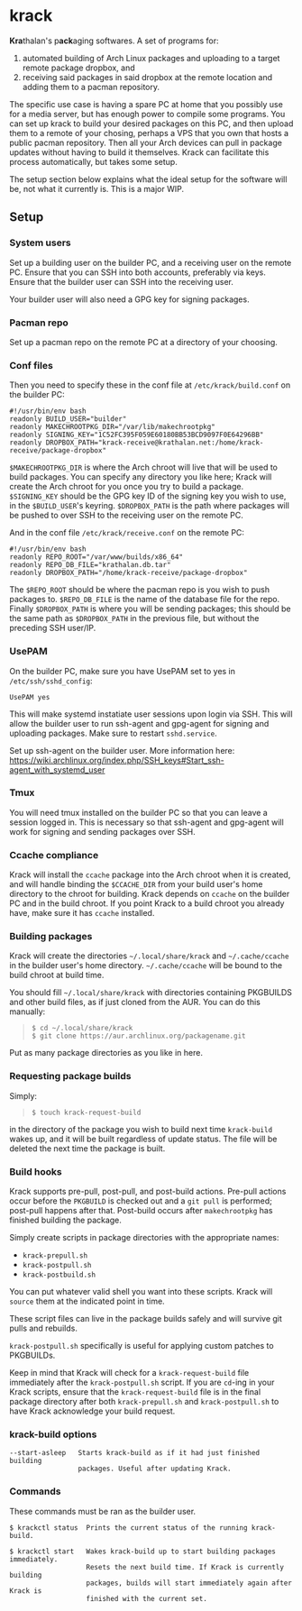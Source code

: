 # krack
**Kra**thalan's p**ack**aging softwares. A set of programs for:

1) automated building of Arch Linux packages and uploading to a target remote package dropbox, and
2) receiving said packages in said dropbox at the remote location and adding them to a pacman repository.

The specific use case is having a spare PC at home that you possibly use for a media server, but has enough power to compile some programs. You can set up krack to build your desired packages on this PC, and then upload them to a remote of your chosing, perhaps a VPS that you own that hosts a public pacman repository. Then all your Arch devices can pull in package updates without having to build it themselves. Krack can facilitate this process automatically, but takes some setup.

The setup section below explains what the ideal setup for the software will be, not what it currently is. This is a major WIP.

## Setup
### System users
Set up a building user on the builder PC, and a receiving user on the remote PC. Ensure that you can SSH into both accounts, preferably via keys. Ensure that the builder user can SSH into the receiving user.

Your builder user will also need a GPG key for signing packages.

### Pacman repo
Set up a pacman repo on the remote PC at a directory of your choosing.

### Conf files
Then you need to specify these in the conf file at `/etc/krack/build.conf` on the builder PC:

```
#!/usr/bin/env bash
readonly BUILD_USER="builder"
readonly MAKECHROOTPKG_DIR="/var/lib/makechrootpkg"
readonly SIGNING_KEY="1C52FC395F059E60180BB53BCD9097F0E64296BB"
readonly DROPBOX_PATH="krack-receive@krathalan.net:/home/krack-receive/package-dropbox"
```

`$MAKECHROOTPKG_DIR` is where the Arch chroot will live that will be used to build packages. You can specify any directory you like here; Krack will create the Arch chroot for you once you try to build a package. `$SIGNING_KEY` should be the GPG key ID of the signing key you wish to use, in the `$BUILD_USER`'s keyring. `$DROPBOX_PATH` is the path where packages will be pushed to over SSH to the receiving user on the remote PC.

And in the conf file `/etc/krack/receive.conf` on the remote PC:

```
#!/usr/bin/env bash
readonly REPO_ROOT="/var/www/builds/x86_64"
readonly REPO_DB_FILE="krathalan.db.tar"
readonly DROPBOX_PATH="/home/krack-receive/package-dropbox"
```

The `$REPO_ROOT` should be where the pacman repo is you wish to push packages to. `$REPO_DB_FILE` is the name of the database file for the repo. Finally `$DROPBOX_PATH` is where you will be sending packages; this should be the same path as `$DROPBOX_PATH` in the previous file, but without the preceding SSH user/IP.

### UsePAM
On the builder PC, make sure you have UsePAM set to yes in `/etc/ssh/sshd_config`:

```
UsePAM yes
```

This will make systemd instatiate user sessions upon login via SSH. This will allow the builder user to run ssh-agent and gpg-agent for signing and uploading packages. Make sure to restart `sshd.service`.

Set up ssh-agent on the builder user. More information here: https://wiki.archlinux.org/index.php/SSH_keys#Start_ssh-agent_with_systemd_user

### Tmux
You will need tmux installed on the builder PC so that you can leave a session logged in. This is necessary so that ssh-agent and gpg-agent will work for signing and sending packages over SSH.

### Ccache compliance
Krack will install the `ccache` package into the Arch chroot when it is created, and will handle binding the `$CCACHE_DIR` from your build user's home directory to the chroot for building. Krack depends on `ccache` on the builder PC and in the build chroot. If you point Krack to a build chroot you already have, make sure it has `ccache` installed.

### Building packages
Krack will create the directories `~/.local/share/krack` and `~/.cache/ccache` in the builder user's home directory. `~/.cache/ccache` will be bound to the build chroot at build time. 

You should fill `~/.local/share/krack` with directories containing PKGBUILDS and other build files, as if just cloned from the AUR. You can do this manually:

> `$ cd ~/.local/share/krack`  
> `$ git clone https://aur.archlinux.org/packagename.git`

Put as many package directories as you like in here.

### Requesting package builds
Simply:

> `$ touch krack-request-build`

in the directory of the package you wish to build next time `krack-build` wakes up, and it will be built regardless of update status. The file will be deleted the next time the package is built.

### Build hooks
Krack supports pre-pull, post-pull, and post-build actions. Pre-pull actions occur before the `PKGBUILD` is checked out and a `git pull` is performed; post-pull happens after that. Post-build occurs after `makechrootpkg` has finished building the package.

Simply create scripts in package directories with the appropriate names:

- `krack-prepull.sh`
- `krack-postpull.sh`
- `krack-postbuild.sh`

You can put whatever valid shell you want into these scripts. Krack will `source` them at the indicated point in time.

These script files can live in the package builds safely and will survive git pulls and rebuilds.

`krack-postpull.sh` specifically is useful for applying custom patches to PKGBUILDs.

Keep in mind that Krack will check for a `krack-request-build` file immediately after the `krack-postpull.sh` script. If you are `cd`-ing in your Krack scripts, ensure that the `krack-request-build` file is in the final package directory after both `krack-prepull.sh` and `krack-postpull.sh` to have Krack acknowledge your build request.

### krack-build options
```
--start-asleep   Starts krack-build as if it had just finished building
                 packages. Useful after updating Krack.
```

### Commands
These commands must be ran as the builder user.
```
$ krackctl status  Prints the current status of the running krack-build.

$ krackctl start   Wakes krack-build up to start building packages immediately.
                   Resets the next build time. If Krack is currently building
                   packages, builds will start immediately again after Krack is
                   finished with the current set.
```